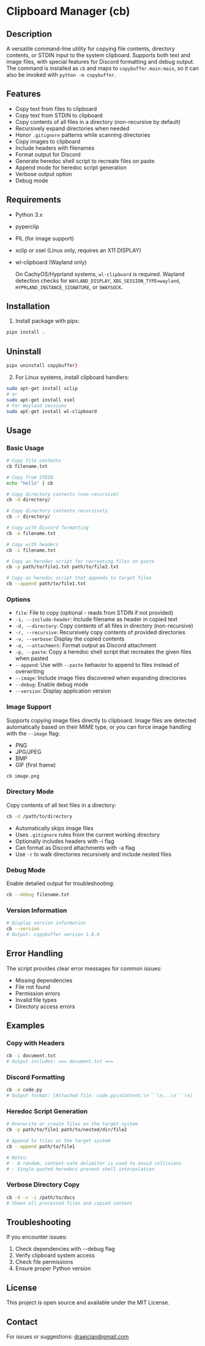 # Clipboard Manager (cb)

## Description
A versatile command-line utility for copying file contents, directory contents, or STDIN input to the system clipboard. Supports both text and image files, with special features for Discord formatting and debug output. The command is installed as `cb` and maps to `copybuffer.main:main`, so it can also be invoked with `python -m copybuffer`.

## Features
- Copy text from files to clipboard
- Copy text from STDIN to clipboard
- Copy contents of all files in a directory (non-recursive by default)
- Recursively expand directories when needed
- Honor `.gitignore` patterns while scanning directories
- Copy images to clipboard
- Include headers with filenames
- Format output for Discord
- Generate heredoc shell script to recreate files on paste
- Append mode for heredoc script generation
- Verbose output option
- Debug mode

## Requirements
- Python 3.x
- pyperclip
- PIL (for image support)
- xclip or xsel (Linux only, requires an X11 DISPLAY)
- wl-clipboard (Wayland only)

  On CachyOS/Hyprland systems, `wl-clipboard` is required. Wayland detection
  checks for `WAYLAND_DISPLAY`, `XDG_SESSION_TYPE=wayland`,
  `HYPRLAND_INSTANCE_SIGNATURE`, or `SWAYSOCK`.

## Installation
1. Install package with pipx:
```bash
pipx install .
```
## Uninstall
```bash
pipx uninstall copybuffer)
```

2. For Linux systems, install clipboard handlers:
```bash
sudo apt-get install xclip
# or
sudo apt-get install xsel
# For Wayland sessions
sudo apt-get install wl-clipboard
```

## Usage

### Basic Usage
```bash
# Copy file contents
cb filename.txt

# Copy from STDIN
echo "hello" | cb

# Copy directory contents (non-recursive)
cb -d directory/

# Copy directory contents recursively
cb -r directory/

# Copy with Discord formatting
cb -a filename.txt

# Copy with headers
cb -i filename.txt

# Copy as heredoc script for recreating files on paste
cb -p path/to/file1.txt path/to/file2.txt

# Copy as heredoc script that appends to target files
cb --append path/to/file1.txt
```

### Options
- `file`: File to copy (optional - reads from STDIN if not provided)
- `-i, --include-header`: Include filename as header in copied text
- `-d, --directory`: Copy contents of all files in directory (non-recursive)
- `-r, --recursive`: Recursively copy contents of provided directories
- `-v, --verbose`: Display the copied contents
- `-a, --attachment`: Format output as Discord attachment
- `-p, --paste`: Copy a heredoc shell script that recreates the given files when pasted
- `--append`: Use with `--paste` behavior to append to files instead of overwriting
- `--image`: Include image files discovered when expanding directories
- `--debug`: Enable debug mode
- `--version`: Display application version

### Image Support
Supports copying image files directly to clipboard. Image files are detected automatically
based on their MIME type, or you can force image handling with the `--image` flag:
- PNG
- JPG/JPEG
- BMP
- GIF (first frame)

```bash
cb image.png
```

### Directory Mode
Copy contents of all text files in a directory:
```bash
cb -d /path/to/directory
```
- Automatically skips image files
- Uses `.gitignore` rules from the current working directory
- Optionally includes headers with -i flag
- Can format as Discord attachments with -a flag
- Use `-r` to walk directories recursively and include nested files

### Debug Mode
Enable detailed output for troubleshooting:
```bash
cb --debug filename.txt
```

### Version Information
```bash
# Display version information
cb --version
# Output: copybuffer version 1.8.0
```

## Error Handling
The script provides clear error messages for common issues:
- Missing dependencies
- File not found
- Permission errors
- Invalid file types
- Directory access errors

## Examples

### Copy with Headers
```bash
cb -i document.txt
# Output includes: === document.txt ===
```

### Discord Formatting
```bash
cb -a code.py
# Output format: [Attached file: code.py\nContent:\n```\n...\n```\n]
```

### Heredoc Script Generation
```bash
# Overwrite or create files on the target system
cb -p path/to/file1 path/to/nested/dir/file2

# Append to files on the target system
cb --append path/to/file1

# Notes:
# - A random, content-safe delimiter is used to avoid collisions
# - Single-quoted heredocs prevent shell interpolation
```

### Verbose Directory Copy
```bash
cb -d -v -i /path/to/docs
# Shows all processed files and copied content
```

## Troubleshooting
If you encounter issues:
1. Check dependencies with --debug flag
2. Verify clipboard system access
3. Check file permissions
4. Ensure proper Python version

## License
This project is open source and available under the MIT License.

## Contact
For issues or suggestions: draeician@gmail.com
